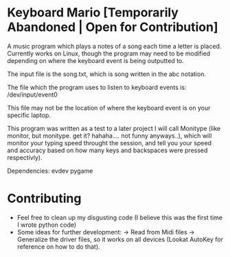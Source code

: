 # Keyboard Mario [Temporarily Abandoned | Open for Contribution]

A music program which plays a notes of a song each time a letter is placed. Currently works on Linux, though the program may need to be modified depending on where the keyboard event is being outputted to.

The input file is the song.txt, which is song written in the abc notation.

The file which the program uses to listen to keyboard events is:
    /dev/input/event0

This file may not be the location of where the keyboard event is on your specific laptop.

This program was written as a test to a later project I will call Monitype (like monitor, but monitype. get it? hahaha.... not funny anyways..), which will monitor your typing speed throught the session, and tell you your speed and accuracy based on how many keys and backspaces were pressed respectivly).

Dependencies:
evdev
pygame

# Contributing
 - Feel free to clean up my disgusting code (I believe this was the first time I wrote python code)
 - Some ideas for further development:
    -> Read from Midi files
    -> Generalize the driver files, so it works on all devices (Lookat AutoKey for reference on how to do that).
